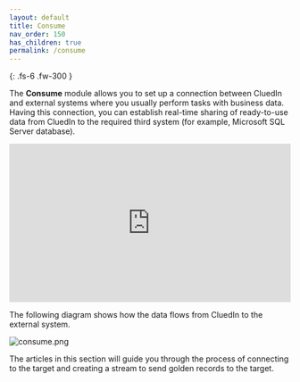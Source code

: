 ```yaml
---
layout: default
title: Consume
nav_order: 150
has_children: true
permalink: /consume
---
```


{: .fs-6 .fw-300 }

The **Consume** module allows you to set up a connection between CluedIn and external systems where you usually perform tasks with business data. Having this connection, you can establish real-time sharing of ready-to-use data from CluedIn to the required third system (for example, Microsoft SQL Server database).

<div style="padding:56.25% 0 0 0;position:relative;">
<iframe src="https://player.vimeo.com/video/903400504?badge=0&amp;autopause=0&amp;player_id=0&amp;app_id=58479" frameborder="0" allow="autoplay; fullscreen; picture-in-picture" style="position:absolute;top:0;left:0;width:100%;height:100%;" title="Data export"></iframe>
</div>

The following diagram shows how the data flows from CluedIn to the external system.

![consume.png](../../assets/images/consume/consume.png)

The articles in this section will guide you through the process of connecting to the target and creating a stream to send golden records to the target.
